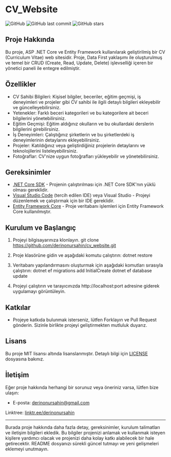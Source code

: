 # CV_Website

![GitHub](https://img.shields.io/github/license/derinonursahin/cv_website)
![GitHub last commit](https://img.shields.io/github/last-commit/derinonursahin/cv_website)
![GitHub stars](https://img.shields.io/github/stars/derinonursahin/cv_website?style=social)

## Proje Hakkında

Bu proje, ASP .NET Core ve Entity Framework kullanılarak geliştirilmiş bir CV (Curriculum Vitae) web sitesidir. Proje, Data First yaklaşımı ile oluşturulmuş ve temel bir CRUD (Create, Read, Update, Delete) işlevselliği içeren bir yönetici paneli ile entegre edilmiştir.

## Özellikler

- CV Sahibi Bilgileri: Kişisel bilgiler, beceriler, eğitim geçmişi, iş deneyimleri ve projeler gibi CV sahibi ile ilgili detaylı bilgileri ekleyebilir ve güncelleyebilirsiniz.
- Yetenekler: Farklı beceri kategorileri ve bu kategorilere ait beceri bilgilerini yönetebilirsiniz.
- Eğitim Geçmişi: Eğitim aldığınız okulların ve bu okullardaki derslerin bilgilerini girebilirsiniz.
- İş Deneyimleri: Çalıştığınız şirketlerin ve bu şirketlerdeki iş deneyimlerinin detaylarını ekleyebilirsiniz.
- Projeler: Katıldığınız veya geliştirdiğiniz projelerin detaylarını ve teknolojilerini listeleyebilirsiniz.
- Fotoğraflar: CV'nize uygun fotoğrafları yükleyebilir ve yönetebilirsiniz.

## Gereksinimler

- [.NET Core SDK](https://dotnet.microsoft.com/download) - Projenin çalıştırılması için .NET Core SDK'nın yüklü olması gereklidir.
- [Visual Studio Code](https://code.visualstudio.com/) (tercih edilen IDE) veya Visual Studio - Projeyi düzenlemek ve çalıştırmak için bir IDE gereklidir.
- [Entity Framework Core](https://docs.microsoft.com/en-us/ef/core/) - Proje veritabanı işlemleri için Entity Framework Core kullanılmıştır.

## Kurulum ve Başlangıç

1. Projeyi bilgisayarınıza klonlayın.
git clone https://github.com/derinonursahin/cv_website.git

2. Proje klasörüne gidin ve aşağıdaki komutu çalıştırın:
dotnet restore

3. Veritabanı yapılandırmasını oluşturmak için aşağıdaki komutları sırasıyla çalıştırın:
dotnet ef migrations add InitialCreate
dotnet ef database update


4. Projeyi çalıştırın ve tarayıcınızda http://localhost:port adresine giderek uygulamayı görüntüleyin.

## Katkılar

- Projeye katkıda bulunmak isterseniz, lütfen Forklayın ve Pull Request gönderin. Sizinle birlikte projeyi geliştirmekten mutluluk duyarız.

## Lisans

Bu proje MIT lisansı altında lisanslanmıştır. Detaylı bilgi için [LICENSE](LICENSE) dosyasına bakınız.

## İletişim

Eğer proje hakkında herhangi bir sorunuz veya öneriniz varsa, lütfen bize ulaşın:

- E-posta: derinonursahin@gmail.com

Linktree: [linktr.ee/derinonursahin](https://linktr.ee/derinonursahin)

---
Burada proje hakkında daha fazla detay, gereksinimler, kurulum talimatları ve iletişim bilgileri ekledik. Bu bilgiler projenizi anlamak ve kullanmak isteyen kişilere yardımcı olacak ve projenizi daha kolay katkı alabilecek bir hale getirecektir. README dosyanızı sürekli güncel tutmayı ve yeni gelişmeleri eklemeyi unutmayın.
